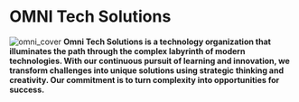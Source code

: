 # OMNI Tech Solutions
![omni_cover](https://github.com/omni-tech-solutions/.github/assets/73158320/556abc2c-cd69-4e53-984a-6731e90acad9)
<b> Omni Tech Solutions is a technology organization that illuminates the path through the complex labyrinth of modern technologies. With our continuous pursuit of learning and innovation, we transform challenges into unique solutions using strategic thinking and creativity. Our commitment is to turn complexity into opportunities for success. </b>

